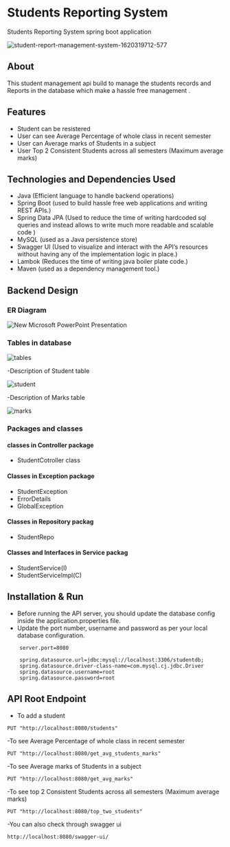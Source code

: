 
# Students Reporting System 
Students Reporting System  spring boot application


![student-report-management-system-1620319712-577](https://user-images.githubusercontent.com/101393689/219922781-28e36295-e74a-470f-bbc7-8e3fd71a128b.png)

## About
This student management api build to manage the students records and Reports  in the database which make a hassle free management . 


## Features

- Student can be resistered
- User can see Average Percentage of whole class in recent semester
- User can Average marks of Students in a subject
- User Top 2 Consistent Students across all semesters (Maximum average marks)


## Technologies and Dependencies Used
- Java (Efficient language to handle backend operations)
- Spring Boot (used to build hassle free web applications and writing REST APIs.)
- Spring Data JPA (Used to reduce the time of writing hardcoded sql queries and instead allows to write much more readable and  scalable code )
- MySQL (used as a Java persistence store)
- Swagger UI (Used to visualize and interact with the API’s resources without having any of the implementation logic in place.)
- Lambok  (Reduces the time  of writing java boiler plate code.)
- Maven (used as a dependency management tool.)

## Backend Design 
###  ER Diagram

![New Microsoft PowerPoint Presentation](https://user-images.githubusercontent.com/101393689/219923240-84f64dae-020a-4909-a18b-6c5018b66b69.jpg)


###  Tables in database

![tables](https://user-images.githubusercontent.com/101393689/219923017-19a96892-bb36-4ec7-ac92-235b4153897d.png)


-Description of Student table

![student](https://user-images.githubusercontent.com/101393689/219923022-7b0f64d5-3a71-4bdf-82d5-24dc436fc430.png)


-Description of Marks table

![marks](https://user-images.githubusercontent.com/101393689/219923024-6f7239eb-be1e-4b0a-bbe6-67517080fdb2.png)




###  Packages and classes

#### classes in Controller package
- StudentCotroller class

#### Classes in Exception package

- StudentException 
- ErrorDetails
- GlobalException

#### Classes in Repository packag

- StudentRepo 

#### Classes and Interfaces in Service packag

- StudentService(I)
- StudentServiceImpl(C)

## Installation & Run
- Before running the API server, you should update the database config inside the application.properties file.
- Update the port number, username and password as per your local database configuration.

```
    server.port=8080

    spring.datasource.url=jdbc:mysql://localhost:3306/studentdb;
    spring.datasource.driver-class-name=com.mysql.cj.jdbc.Driver
    spring.datasource.username=root
    spring.datasource.password=root
```

## API Root Endpoint
- To add a student
```
PUT "http://localhost:8080/students"
```
-To see Average Percentage of whole class in recent semester
```
PUT "http://localhost:8080/get_avg_students_marks"
```

-To see Average marks of Students in a subject
```
PUT "http://localhost:8080/get_avg_marks"
```

-To see top 2 Consistent Students across all semesters (Maximum average marks)
```
PUT "http://localhost:8080/top_two_students"
```

-You can also check through swagger ui
```
http://localhost:8080/swagger-ui/
```

